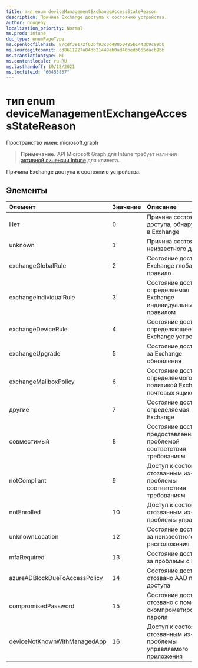 ```yaml
---
title: тип enum deviceManagementExchangeAccessStateReason
description: Причина Exchange доступа к состоянию устройства.
author: dougeby
localization_priority: Normal
ms.prod: intune
doc_type: enumPageType
ms.openlocfilehash: 87cdf39172f63bf93c0d48850485b1443b9c99bb
ms.sourcegitcommit: cd8611227a84db21449ab0ad40bedb665dacb9bb
ms.translationtype: MT
ms.contentlocale: ru-RU
ms.lasthandoff: 10/18/2021
ms.locfileid: "60453837"
---
```

# <a name="devicemanagementexchangeaccessstatereason-enum-type"></a>тип enum deviceManagementExchangeAccessStateReason

Пространство имен: microsoft.graph

> **Примечание.** API Microsoft Graph для Intune требует наличия [активной лицензии Intune](https://go.microsoft.com/fwlink/?linkid=839381) для клиента.

Причина Exchange доступа к состоянию устройства.

## <a name="members"></a>Элементы
|Элемент|Значение|Описание|
|:---|:---|:---|
|Нет|0|Причина состояния доступа, обнаруженная в Exchange|
|unknown|1|Причина состояния неизвестного доступа|
|exchangeGlobalRule|2|Состояние доступа, Exchange глобальное правило|
|exchangeIndividualRule|3|Состояние доступа, определяемая Exchange индивидуальным правилом|
|exchangeDeviceRule|4 |Состояние доступа, определяющееся Exchange устройства|
|exchangeUpgrade|5|Состояние доступа из-за Exchange обновления|
|exchangeMailboxPolicy|6 |Состояние доступа, определяемого политикой Exchange почтовых ящиков|
|другие|7 |Состояние доступа, определяемая Exchange|
|совместимый|8 |Состояние доступа, предоставленная проблемой соответствия требованиям|
|notCompliant|9 |Доступ к состояниям, отозванным из-за проблемы соответствия требованиям|
|notEnrolled|10 |Доступ к состояниям, отозванным из-за проблемы управления|
|unknownLocation|12 |Состояние доступа из-за неизвестного расположения|
|mfaRequired|13 |Состояние доступа из-за проблемы с MFA|
|azureADBlockDueToAccessPolicy|14 |Состояние доступа, отозвано AAD политики доступа|
|compromisedPassword|15 |Состояние доступа отозвано с помощью скомпрометированного пароля|
|deviceNotKnownWithManagedApp|16|Доступ к состояниям, отозванным из-за проблемы управляемого приложения|



